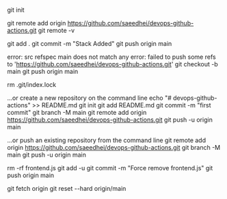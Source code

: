 git init

git remote add origin https://github.com/saeedhei/devops-github-actions.git
git remote -v

git add .
git commit -m "Stack Added"
git push origin main

error: src refspec main does not match any
error: failed to push some refs to 'https://github.com/saeedhei/devops-github-actions.git'
git checkout -b main
git push origin main

rm .git/index.lock

…or create a new repository on the command line
echo "# devops-github-actions" >> README.md
git init
git add README.md
git commit -m "first commit"
git branch -M main
git remote add origin https://github.com/saeedhei/devops-github-actions.git
git push -u origin main


…or push an existing repository from the command line
git remote add origin https://github.com/saeedhei/devops-github-actions.git
git branch -M main
git push -u origin main

rm -rf frontend.js
git add -u
git commit -m "Force remove frontend.js"
git push origin main


git fetch origin
git reset --hard origin/main